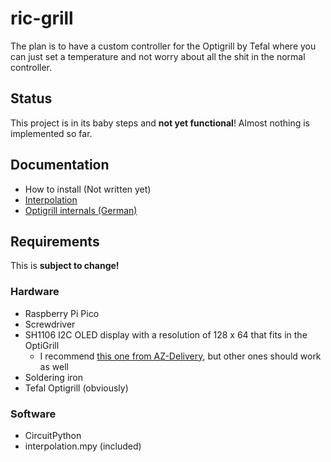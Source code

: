 # ric-grill

The plan is to have a custom controller for the Optigrill by Tefal where you can just set a temperature and not worry about all the shit in the normal controller.

## Status

This project is in its baby steps and **not yet functional**! Almost nothing is implemented so far.

## Documentation

- How to install (Not written yet)
- [Interpolation](docs/Interpolation.pdf)
- [Optigrill internals (German)](docs/Optigrill-Plan.jpg)

## Requirements

This is **subject to change!**

### Hardware

- Raspberry Pi Pico
- Screwdriver
- SH1106 I2C OLED display with a resolution of 128 x 64 that fits in the OptiGrill
  - I recommend [this one from AZ-Delivery](https://www.az-delivery.de/en/products/1-3zoll-i2c-oled-display), but other ones should work as well
- Soldering iron
- Tefal Optigrill (obviously)

### Software

- CircuitPython
- interpolation.mpy (included)
